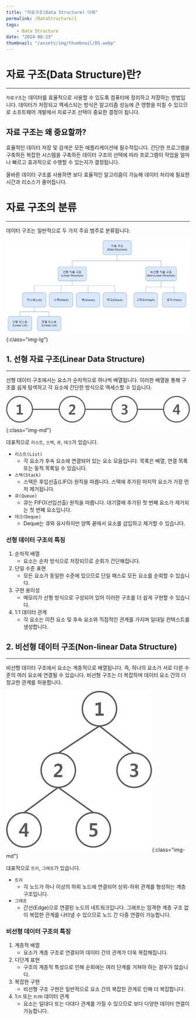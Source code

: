 ```yaml
---
title: "자료구조(Data Structure) 이해"
permalink: /DataStructure/1
tags:
    - Data Structure
date: "2024-08-23"
thumbnail: "/assets/img/thumbnail/DS.webp"
---
```


# 자료 구조(Data Structure)란?
---

`자료구조`는 데이터를 효율적으로 사용할 수 있도록 컴퓨터에 정리하고 저장하는 방법입니다.
데이터가 저장되고 액세스되는 방식은 알고리즘 성능에 큰 영향을 미칠 수 있으므로 소프트웨어 개발에서 자료구조 선택이 중요한 결정이 됩니다.

## 자료 구조는 왜 중요할까?
효율적인 데이터 저장 및 검색은 모든 애플리케이션에 필수적입니다.
간단한 프로그램을 구축하든 복잡한 시스템을 구축하든 데이터 구조의 선택에 따라 프로그램이 작업을 얼마나 빠르고 효과적으로 수행할 수 있는지가 결정됩니다.

올바른 데이터 구조를 사용하면 보다 효율적인 알고리즘이 가능해 데이터 처리에 필요한 시간과 리소스가 줄어듭니다.

# 자료 구조의 분류
---
데이터 구조는 일반적으로 두 가지 주요 범주로 분류됩니다.

![Data Structure](/assets/img/posts/DS/1/1.webp "Data Structure"){:class="img-lg"}

## 1. 선형 자료 구조(Linear Data Structure)
---

선형 데이터 구조에서는 요소가 순차적으로 하나씩 배열됩니다.
이러한 배열을 통해 구조를 쉽게 탐색하고 각 요소에 간단한 방식으로 액세스할 수 있습니다.

![Linear Data Structure)](/assets/img/posts/DS/1/2.webp "Linear Data Structure)"){:class="img-md"}

대표적으로 `리스트`, `스택`, `큐`, `데크`가 있습니다.

- `리스트(List)`
    - 각 요소가 후속 요소에 연결되어 있는 요소 모음입니다. 목록은 배열, 연결 목록 또는 동적 목록일 수 있습니다.
- `스택(Stack)`
    - 스택은 후입선출(LIFO) 원칙을 따릅니다. 스택에 추가된 마지막 요소가 가장 먼저 제거됩니다.
- `큐(Queue)`
    - 큐는 FIFO(선입선출) 원칙을 따릅니다. 대기열에 추가된 첫 번째 요소가 제거되는 첫 번째 요소입니다.
- `데크(Deque)`
    - Deque는 큐와 유사하지만 양쪽 끝에서 요소를 삽입하고 제거할 수 있습니다.

### 선형 데이터 구조의 특징
1. 순차적 배열
    - 요소는 순차 방식으로 저장되므로 순회가 간단해집니다.
2. 단일 수준 표현
    - 모든 요소가 동일한 수준에 있으므로 단일 패스로 모든 요소를 ​​순회할 수 있습니다.
3. 구현 용이성
    - 메모리가 선형 방식으로 구성되어 있어 이러한 구조를 더 쉽게 구현할 수 있습니다.
4. 1:1 데이터 관계
    - 각 요소는 이전 요소 및 후속 요소와 직접적인 관계를 가지며 일대일 컨텍스트를 생성합니다.

## 2. 비선형 데이터 구조(Non-linear Data Structure)
---

비선형 데이터 구조에서 요소는 계층적으로 배열됩니다.
즉, 하나의 요소가 서로 다른 수준의 여러 요소에 연결될 수 있습니다.
비선형 구조는 더 복잡하며 데이터 요소 간의 더 정교한 관계를 허용합니다.

![Non-linear Data Structure](/assets/img/posts/DS/1/3.webp "Non-linear Data Structure"){:class="img-md"}

대표적으로 `트리`, `그래프`가 있습니다.

- `트리`
    - 각 노드가 하나 이상의 하위 노드에 연결되어 상위-하위 관계를 형성하는 계층 구조입니다.
- `그래프`
    - 간선(Edge)으로 연결된 노드의 네트워크입니다. 그래프는 엄격한 계층 구조 없이 복잡한 관계를 나타낼 수 있으므로 노드 간 다중 연결이 가능합니다.

### 비선형 데이터 구조의 특징

1. 계층적 배열
    - 요소가 계층 구조로 연결되어 데이터 간의 관계가 더욱 복잡해집니다.
2. 다단계 표현
    - 구조의 계층적 특성으로 인해 순회에는 여러 단계를 거쳐야 하는 경우가 많습니다.
3. 복잡한 구현
    - 비선형 구조 구현은 일반적으로 요소 간의 복잡한 관계로 인해 더 복잡합니다.
4. 1:n 또는 n:m 데이터 관계
    - 요소는 일대다 또는 다대다 관계를 가질 수 있으므로 보다 다양한 데이터 연결이 가능합니다.